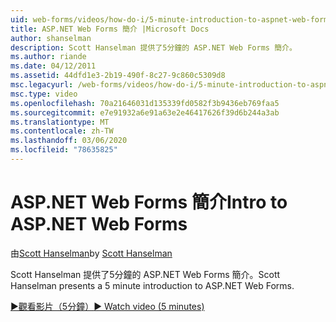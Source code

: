 ```yaml
---
uid: web-forms/videos/how-do-i/5-minute-introduction-to-aspnet-web-forms
title: ASP.NET Web Forms 簡介 |Microsoft Docs
author: shanselman
description: Scott Hanselman 提供了5分鐘的 ASP.NET Web Forms 簡介。
ms.author: riande
ms.date: 04/12/2011
ms.assetid: 44dfd1e3-2b19-490f-8c27-9c860c5309d8
msc.legacyurl: /web-forms/videos/how-do-i/5-minute-introduction-to-aspnet-web-forms
msc.type: video
ms.openlocfilehash: 70a21646031d135339fd0582f3b9436eb769faa5
ms.sourcegitcommit: e7e91932a6e91a63e2e46417626f39d6b244a3ab
ms.translationtype: MT
ms.contentlocale: zh-TW
ms.lasthandoff: 03/06/2020
ms.locfileid: "78635825"
---
```

# <a name="intro-to-aspnet-web-forms"></a><span data-ttu-id="2c15e-103">ASP.NET Web Forms 簡介</span><span class="sxs-lookup"><span data-stu-id="2c15e-103">Intro to ASP.NET Web Forms</span></span>

<span data-ttu-id="2c15e-104">由[Scott Hanselman](https://github.com/shanselman)</span><span class="sxs-lookup"><span data-stu-id="2c15e-104">by [Scott Hanselman](https://github.com/shanselman)</span></span>

<span data-ttu-id="2c15e-105">Scott Hanselman 提供了5分鐘的 ASP.NET Web Forms 簡介。</span><span class="sxs-lookup"><span data-stu-id="2c15e-105">Scott Hanselman presents a 5 minute introduction to ASP.NET Web Forms.</span></span>

[<span data-ttu-id="2c15e-106">&#9654;觀看影片（5分鐘）</span><span class="sxs-lookup"><span data-stu-id="2c15e-106">&#9654; Watch video (5 minutes)</span></span>](https://channel9.msdn.com/Blogs/ASP-NET-Site-Videos/5-minute-introduction-to-aspnet-web-forms)
